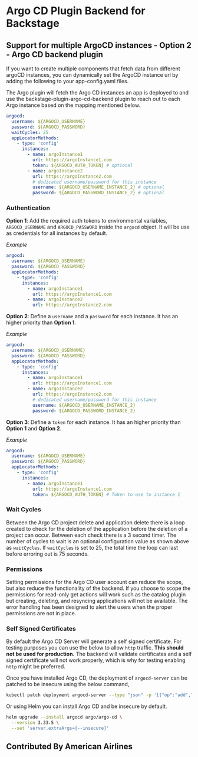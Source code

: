 # Argo CD Plugin Backend for Backstage

## Support for multiple ArgoCD instances - Option 2 - Argo CD backend plugin

If you want to create multiple components that fetch data from different argoCD instances, you can dynamically set the ArgoCD instance url by adding the following to your app-config.yaml files.

The Argo plugin will fetch the Argo CD instances an app is deployed to and use the backstage-plugin-argo-cd-backend plugin to reach out to each Argo instance based on the mapping mentioned below.

```yml
argocd:
  username: ${ARGOCD_USERNAME}
  password: ${ARGOCD_PASSWORD}
  waitCycles: 25
  appLocatorMethods:
    - type: 'config'
      instances:
        - name: argoInstance1
          url: https://argoInstance1.com
          token: ${ARGOCD_AUTH_TOKEN} # optional
        - name: argoInstance2
          url: https://argoInstance2.com
          # dedicated username/password for this instance
          username: ${ARGOCD_USERNAME_INSTANCE_2} # optional
          password: ${ARGOCD_PASSWORD_INSTANCE_2} # optional
```

### Authentication

**Option 1**: Add the required auth tokens to environmental variables, `ARGOCD_USERNAME` and `ARGOCD_PASSWORD` inside the `argocd` object. It will be use as credentials for all instances by default.

_Example_

```yml
argocd:
  username: ${ARGOCD_USERNAME}
  password: ${ARGOCD_PASSWORD}
  appLocatorMethods:
    - type: 'config'
      instances:
        - name: argoInstance1
          url: https://argoInstance1.com
        - name: argoInstance2
          url: https://argoInstance2.com
```

**Option 2**: Define a `username` and a `password` for each instance. It has an higher priority than **Option 1**.

_Example_

```yml
argocd:
  username: ${ARGOCD_USERNAME}
  password: ${ARGOCD_PASSWORD}
  appLocatorMethods:
    - type: 'config'
      instances:
        - name: argoInstance1
          url: https://argoInstance1.com
        - name: argoInstance2
          url: https://argoInstance2.com
          # dedicated username/password for this instance
          username: ${ARGOCD_USERNAME_INSTANCE_2}
          password: ${ARGOCD_PASSWORD_INSTANCE_2}
```

**Option 3**: Define a `token` for each instance. It has an higher priority than **Option 1** and **Option 2**.

_Example_

```yml
argocd:
  username: ${ARGOCD_USERNAME}
  password: ${ARGOCD_PASSWORD}
  appLocatorMethods:
    - type: 'config'
      instances:
        - name: argoInstance1
          url: https://argoInstance1.com
          token: ${ARGOCD_AUTH_TOKEN} # Token to use to instance 1
```

### Wait Cycles

Between the Argo CD project delete and application delete there is a loop created to check for the deletion of the application before the deletion of a project can occur. Between each check there is a 3 second timer. The number of cycles to wait is an optional configuration value as shown above as `waitCycles`. If `waitCycles` is set to 25, the total time the loop can last before erroring out is 75 seconds.

### Permissions

Setting permissions for the Argo CD user account can reduce the scope, but also reduce the functionality of the backend. If you choose to scope the permissions for read-only get actions will work such as the catalog plugin but creating, deleting, and resyncing applications will not be available. The error handling has been designed to alert the users when the proper permissions are not in place.

### Self Signed Certificates

By default the Argo CD Server will generate a self signed certificate. For testing purposes you can use the below to allow `http` traffic. **This should not be used for production.** The backend will validate certificates and a self signed certificate will not work properly, which is why for testing enabling `http` might be preferred.

Once you have installed Argo CD, the deployment of `argocd-server` can be patched to be insecure using the below command,

```bash
kubectl patch deployment argocd-server --type "json" -p '[{"op":"add","path":"/spec/template/spec/containers/0/command/-","value":"--insecure"}]'
```

Or using Helm you can install Argo CD and be insecure by default.

```bash
helm upgrade --install argocd argo/argo-cd \
  --version 3.33.5 \
  --set 'server.extraArgs={--insecure}'
```

## Contributed By American Airlines
